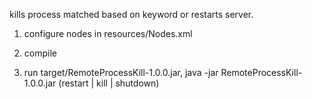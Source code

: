 kills process matched based on keyword or restarts server. 
 
1) configure nodes in resources/Nodes.xml

2) compile

3) run target/RemoteProcessKill-1.0.0.jar, java -jar RemoteProcessKill-1.0.0.jar (restart | kill | shutdown)
